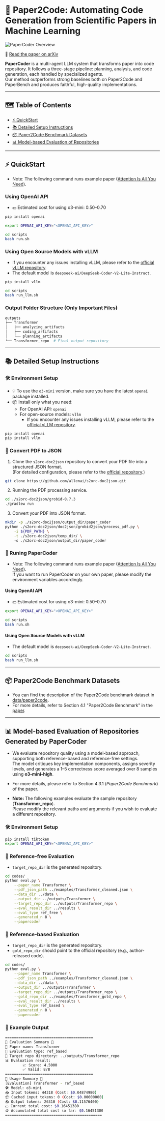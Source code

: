 # 📄 Paper2Code: Automating Code Generation from Scientific Papers in Machine Learning

![PaperCoder Overview](./assets/papercoder_overview.png)

📄 [Read the paper on arXiv](https://arxiv.org/abs/2504.17192)

**PaperCoder** is a multi-agent LLM system that transforms paper into code repository.
It follows a three-stage pipeline: planning, analysis, and code generation, each handled by specialized agents.  
Our method outperforms strong baselines both on Paper2Code and PaperBench and produces faithful, high-quality implementations.

---

## 🗺️ Table of Contents

- [⚡ QuickStart](#-quickstart)
- [📚 Detailed Setup Instructions](#-detailed-setup-instructions)
- [📦 Paper2Code Benchmark Datasets](#-paper2code-benchmark-datasets)
- [📊 Model-based Evaluation of Repositories](#-model-based-evaluation-of-repositories-generated-by-papercoder)

---

## ⚡ QuickStart
- Note: The following command runs example paper ([Attention Is All You Need](https://arxiv.org/abs/1706.03762)).  

### Using OpenAI API
- 💵 Estimated cost for using o3-mini: $0.50–$0.70

```bash
pip install openai

export OPENAI_API_KEY="<OPENAI_API_KEY>"

cd scripts
bash run.sh
```

### Using Open Source Models with vLLM
- If you encounter any issues installing vLLM, please refer to the [official vLLM repository](https://github.com/vllm-project/vllm).
- The default model is `deepseek-ai/DeepSeek-Coder-V2-Lite-Instruct`.

```bash
pip install vllm

cd scripts
bash run_llm.sh
```

### Output Folder Structure (Only Important Files)
```bash
outputs
├── Transformer
│   ├── analyzing_artifacts
│   ├── coding_artifacts
│   └── planning_artifacts
└── Transformer_repo  # Final output repository
```
---

## 📚 Detailed Setup Instructions

### 🛠️ Environment Setup

- 💡 To use the `o3-mini` version, make sure you have the latest `openai` package installed.
- 📦 Install only what you need:
  - For OpenAI API: `openai`
  - For open-source models: `vllm`
      - If you encounter any issues installing vLLM, please refer to the [official vLLM repository](https://github.com/vllm-project/vllm).


```bash
pip install openai 
pip install vllm 
```

### 📄 Convert PDF to JSON

1. Clone the `s2orc-doc2json` repository to convert your PDF file into a structured JSON format.  
   (For detailed configuration, please refer to the [official repository](https://github.com/allenai/s2orc-doc2json).)

```bash
git clone https://github.com/allenai/s2orc-doc2json.git
```

2. Running the PDF processing service.

```bash
cd ./s2orc-doc2json/grobid-0.7.3
./gradlew run
```

3. Convert your PDF into JSON format.

```bash
mkdir -p ./s2orc-doc2json/output_dir/paper_coder
python ./s2orc-doc2json/doc2json/grobid2json/process_pdf.py \
    -i ${PDF_PATH} \
    -t ./s2orc-doc2json/temp_dir/ \ 
    -o ./s2orc-doc2json/output_dir/paper_coder
```

### 🚀 Runing PaperCoder
- Note: The following command runs example paper ([Attention Is All You Need](https://arxiv.org/abs/1706.03762)).  
  If you want to run PaperCoder on your own paper, please modify the environment variables accordingly.

#### Using OpenAI API
- 💵 Estimated cost for using o3-mini: $0.50–$0.70

```bash
export OPENAI_API_KEY="<OPENAI_API_KEY>"

cd scripts
bash run.sh
```

#### Using Open Source Models with vLLM
- The default model is `deepseek-ai/DeepSeek-Coder-V2-Lite-Instruct`.

```bash
cd scripts
bash run_llm.sh
```

---

## 📦 Paper2Code Benchmark Datasets

- You can find the description of the Paper2Code benchmark dataset in [data/paper2code](https://github.com/going-doer/Paper2Code/tree/main/data/paper2code).
- For more details, refer to Section 4.1 "Paper2Code Benchmark" in the [paper](https://arxiv.org/abs/2504.17192).

---

## 📊 Model-based Evaluation of Repositories Generated by PaperCoder

- We evaluate repository quality using a model-based approach, supporting both reference-based and reference-free settings.  
  The model critiques key implementation components, assigns severity levels, and generates a 1–5 correctness score averaged over 8 samples using **o3-mini-high**.

- For more details, please refer to Section 4.3.1 (*Paper2Code Benchmark*) of the paper.
- **Note:** The following examples evaluate the sample repository (**Transformer_repo**).  
  Please modify the relevant paths and arguments if you wish to evaluate a different repository.

### 🛠️ Environment Setup
```bash
pip install tiktoken
export OPENAI_API_KEY="<OPENAI_API_KEY>"
```


### 📝 Reference-free Evaluation
- `target_repo_dir` is the generated repository.

```bash
cd codes/
python eval.py \
    --paper_name Transformer \
    --pdf_json_path ../examples/Transformer_cleaned.json \
    --data_dir ../data \
    --output_dir ../outputs/Transformer \
    --target_repo_dir ../outputs/Transformer_repo \
    --eval_result_dir ../results \
    --eval_type ref_free \
    --generated_n 8 \
    --papercoder
```

### 📝 Reference-based Evaluation
- `target_repo_dir` is the generated repository.
- `gold_repo_dir` should point to the official repository (e.g., author-released code).

```bash
cd codes/
python eval.py \
    --paper_name Transformer \
    --pdf_json_path ../examples/Transformer_cleaned.json \
    --data_dir ../data \
    --output_dir ../outputs/Transformer \
    --target_repo_dir ../outputs/Transformer_repo \
    --gold_repo_dir ../examples/Transformer_gold_repo \
    --eval_result_dir ../results \
    --eval_type ref_based \
    --generated_n 8 \
    --papercoder
```


### 📄 Example Output
```bash
========================================
🌟 Evaluation Summary 🌟
📄 Paper name: Transformer
🧪 Evaluation type: ref_based
📁 Target repo directory: ../outputs/Transformer_repo
📊 Evaluation result:
        📈 Score: 4.5000
        ✅ Valid: 8/8
========================================
🌟 Usage Summary 🌟
[Evaluation] Transformer - ref_based
🛠️ Model: o3-mini
📥 Input tokens: 44318 (Cost: $0.04874980)
📦 Cached input tokens: 0 (Cost: $0.00000000)
📤 Output tokens: 26310 (Cost: $0.11576400)
💵 Current total cost: $0.16451380
🪙 Accumulated total cost so far: $0.16451380
============================================
```

